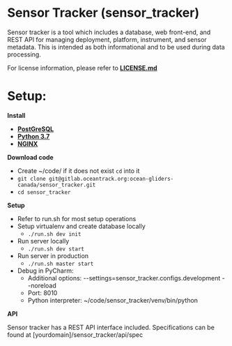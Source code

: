 # Sensor Tracker (sensor_tracker)

Sensor tracker is a tool which includes a database, web front-end, and REST API for managing deployment, platform,
instrument, and sensor metadata. This is intended as both informational and to be used during data processing.

For license information, please refer to [**LICENSE.md**](LICENSE.md)

Setup:
=============
**Install**

* [**PostGreSQL**](https://www.postgresql.org/download/)
* [**Python 3.7**](https://www.python.org/downloads/)
* [**NGINX**](https://www.nginx.com/resources/wiki/start/topics/tutorials/install/)

**Download code**

* Create ~/code/ if it does not exist `cd` into it
* `git clone git@gitlab.oceantrack.org:ocean-gliders-canada/sensor_tracker.git`
* `cd sensor_tracker`

**Setup**

* Refer to run.sh for most setup operations 
* Setup virtualenv and create database locally
  * `./run.sh dev init`
* Run server locally
  * `./run.sh dev start`
* Run server in production
  * `./run.sh master start`
* Debug in PyCharm: 
  * Additional options: --settings=sensor_tracker.configs.development --noreload
  * Port: 8010
  * Python interpreter: ~/code/sensor_tracker/venv/bin/python

**API**

Sensor tracker has a REST API interface included. Specifications can be found at [yourdomain]/sensor_tracker/api/spec